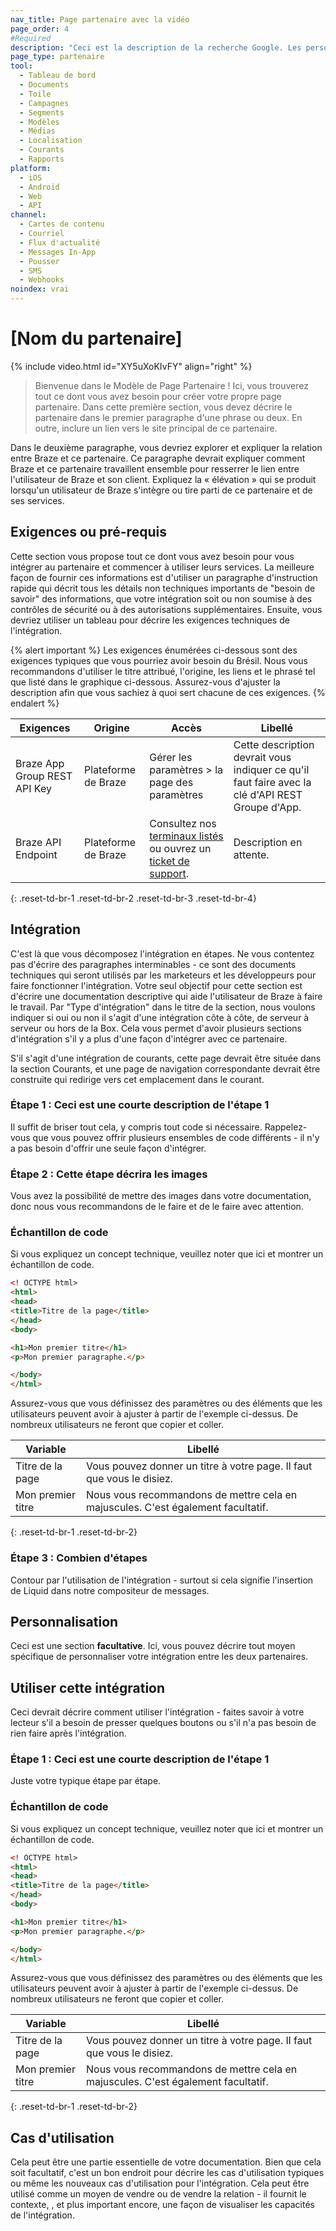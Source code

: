 ```yaml
---
nav_title: Page partenaire avec la vidéo
page_order: 4
#Required
description: "Ceci est la description de la recherche Google. Les personnages de plus de 160 sont tronqués, concis-le brièvement."
page_type: partenaire
tool:
  - Tableau de bord
  - Documents
  - Toile
  - Campagnes
  - Segments
  - Modèles
  - Médias
  - Localisation
  - Courants
  - Rapports
platform:
  - iOS
  - Android
  - Web
  - API
channel:
  - Cartes de contenu
  - Courriel
  - Flux d'actualité
  - Messages In-App
  - Pousser
  - SMS
  - Webhooks
noindex: vrai
---
```


# [Nom du partenaire]

{% include video.html id="XY5uXoKIvFY" align="right" %}

> Bienvenue dans le Modèle de Page Partenaire ! Ici, vous trouverez tout ce dont vous avez besoin pour créer votre propre page partenaire. Dans cette première section, vous devez décrire le partenaire dans le premier paragraphe d'une phrase ou deux. En outre, inclure un lien vers le site principal de ce partenaire.

Dans le deuxième paragraphe, vous devriez explorer et expliquer la relation entre Braze et ce partenaire. Ce paragraphe devrait expliquer comment Braze et ce partenaire travaillent ensemble pour resserrer le lien entre l'utilisateur de Braze et son client. Expliquez la « élévation » qui se produit lorsqu'un utilisateur de Braze s'intègre ou tire parti de ce partenaire et de ses services.

## Exigences ou pré-requis

Cette section vous propose tout ce dont vous avez besoin pour vous intégrer au partenaire et commencer à utiliser leurs services. La meilleure façon de fournir ces informations est d'utiliser un paragraphe d'instruction rapide qui décrit tous les détails non techniques importants de "besoin de savoir" des informations, que votre intégration soit ou non soumise à des contrôles de sécurité ou à des autorisations supplémentaires. Ensuite, vous devriez utiliser un tableau pour décrire les exigences techniques de l'intégration.

{% alert important %}
Les exigences énumérées ci-dessous sont des exigences typiques que vous pourriez avoir besoin du Brésil. Nous vous recommandons d'utiliser le titre attribué, l'origine, les liens et le phrasé tel que listé dans le graphique ci-dessous. Assurez-vous d'ajuster la description afin que vous sachiez à quoi sert chacune de ces exigences.
{% endalert %}

| Exigences                    | Origine             | Accès                                                                                                                                                            | Libellé                                                                                          |
| ---------------------------- | ------------------- | ---------------------------------------------------------------------------------------------------------------------------------------------------------------- | ------------------------------------------------------------------------------------------------ |
| Braze App Group REST API Key | Plateforme de Braze | Gérer les paramètres > la page des paramètres                                                                                                                    | Cette description devrait vous indiquer ce qu'il faut faire avec la clé d'API REST Groupe d'App. |
| Braze API Endpoint           | Plateforme de Braze | Consultez nos [terminaux listés]({{site.baseurl}}/developer_guide/rest_api/basics/#endpoints) ou ouvrez un [ticket de support]({{site.baseurl}}/braze_support/). | Description en attente.                                                                          |
{: .reset-td-br-1 .reset-td-br-2 .reset-td-br-3  .reset-td-br-4}

## Intégration

C'est là que vous décomposez l'intégration en étapes. Ne vous contentez pas d'écrire des paragraphes interminables - ce sont des documents techniques qui seront utilisés par les marketeurs et les développeurs pour faire fonctionner l'intégration. Votre seul objectif pour cette section est d'écrire une documentation descriptive qui aide l'utilisateur de Braze à faire le travail. Par "Type d'intégration" dans le titre de la section, nous voulons indiquer si oui ou non il s'agit d'une intégration côte à côte, de serveur à serveur ou hors de la Box. Cela vous permet d'avoir plusieurs sections d'intégration s'il y a plus d'une façon d'intégrer avec ce partenaire.

S'il s'agit d'une intégration de courants, cette page devrait être située dans la section Courants, et une page de navigation correspondante devrait être construite qui redirige vers cet emplacement dans le courant.

### Étape 1 : Ceci est une courte description de l'étape 1

Il suffit de briser tout cela, y compris tout code si nécessaire. Rappelez-vous que vous pouvez offrir plusieurs ensembles de code différents - il n'y a pas besoin d'offrir une seule façon d'intégrer.

### Étape 2 : Cette étape décrira les images

Vous avez la possibilité de mettre des images dans votre documentation, donc nous vous recommandons de le faire et de le faire avec attention.

### Échantillon de code

Si vous expliquez un concept technique, veuillez noter que ici et montrer un échantillon de code.

```html
<! OCTYPE html>
<html>
<head>
<title>Titre de la page</title>
</head>
<body>

<h1>Mon premier titre</h1>
<p>Mon premier paragraphe.</p>

</body>
</html>
```

Assurez-vous que vous définissez des paramètres ou des éléments que les utilisateurs peuvent avoir à ajuster à partir de l'exemple ci-dessus. De nombreux utilisateurs ne feront que copier et coller.

| Variable          | Libellé                                                                          |
| ----------------- | -------------------------------------------------------------------------------- |
| Titre de la page  | Vous pouvez donner un titre à votre page. Il faut que vous le disiez.            |
| Mon premier titre | Nous vous recommandons de mettre cela en majuscules. C'est également facultatif. |
{: .reset-td-br-1 .reset-td-br-2}


### Étape 3 : Combien d'étapes

Contour par l'utilisation de l'intégration - surtout si cela signifie l'insertion de Liquid dans notre compositeur de messages.

## Personnalisation

Ceci est une section __facultative__. Ici, vous pouvez décrire tout moyen spécifique de personnaliser votre intégration entre les deux partenaires.

## Utiliser cette intégration

Ceci devrait décrire comment utiliser l'intégration - faites savoir à votre lecteur s'il a besoin de presser quelques boutons ou s'il n'a pas besoin de rien faire après l'intégration.

### Étape 1 : Ceci est une courte description de l'étape 1

Juste votre typique étape par étape.

### Échantillon de code

Si vous expliquez un concept technique, veuillez noter que ici et montrer un échantillon de code.

```html
<! OCTYPE html>
<html>
<head>
<title>Titre de la page</title>
</head>
<body>

<h1>Mon premier titre</h1>
<p>Mon premier paragraphe.</p>

</body>
</html>
```

Assurez-vous que vous définissez des paramètres ou des éléments que les utilisateurs peuvent avoir à ajuster à partir de l'exemple ci-dessus. De nombreux utilisateurs ne feront que copier et coller.

| Variable          | Libellé                                                                          |
| ----------------- | -------------------------------------------------------------------------------- |
| Titre de la page  | Vous pouvez donner un titre à votre page. Il faut que vous le disiez.            |
| Mon premier titre | Nous vous recommandons de mettre cela en majuscules. C'est également facultatif. |
{: .reset-td-br-1 .reset-td-br-2}


## Cas d'utilisation

Cela peut être une partie essentielle de votre documentation. Bien que cela soit facultatif, c'est un bon endroit pour décrire les cas d'utilisation typiques ou même les nouveaux cas d'utilisation pour l'intégration. Cela peut être utilisé comme un moyen de vendre ou de vendre la relation - il fournit le contexte, , et plus important encore, une façon de visualiser les capacités de l'intégration.

